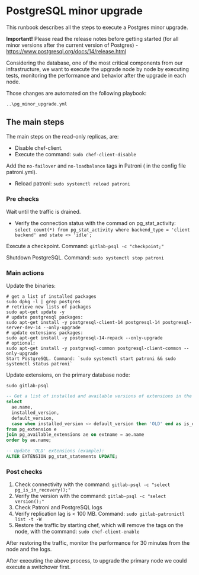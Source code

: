 # PostgreSQL minor upgrade

This runbook describes all the steps to execute a Postgres minor upgrade.

**Important!** Please read the release notes before getting started (for all minor versions after the current version of Postgres) - <https://www.postgresql.org/docs/14/release.html>

Considering the database, one of the most critical components from our infrastructure, we want to execute the upgrade node by node by executing tests, monitoring the performance and behavior after the upgrade in each node.

Those changes are automated on the following playbook:
```shell
..\pg_minor_upgrade.yml
```

## The main steps

The main steps on the read-only replicas, are:

* Disable chef-client.
* Execute the command: `sudo chef-client-disable`

Add the `no-failover` and `no-loadbalance` tags in Patroni ( in the config file patroni.yml).

* Reload patroni: `sudo systemctl reload patroni`

### Pre checks
Wait until the traffic is drained.

* Verify the connection status with the commad on pg_stat_activity:
`select count(*) from pg_stat_activity where backend_type = 'client backend' and state <> 'idle';`

Execute a checkpoint. Command: `gitlab-psql -c "checkpoint;"`

Shutdown PostgreSQL. Command: `sudo systemctl stop patroni`

### Main actions

Update the binaries:

```shell
# get a list of installed packages
sudo dpkg -l | grep postgres
# retrieve new lists of packages
sudo apt-get update -y
# update postgresql packages:
sudo apt-get install -y postgresql-client-14 postgresql-14 postgresql-server-dev-14 --only-upgrade
# update extensions packages:
sudo apt-get install -y postgresql-14-repack --only-upgrade
​# optional:
sudo apt-get install -y postgresql-common postgresql-client-common --only-upgrade
Start PostgreSQL. Command: `sudo systemctl start patroni && sudo systemctl status patroni`
```

Update extensions, on the primary database node:

```shell
sudo gitlab-psql
```

```sql
-- Get a list of installed and available versions of extensions in the current database:
select
  ae.name,
  installed_version,
  default_version,
  case when installed_version <> default_version then 'OLD' end as is_old
from pg_extension e
join pg_available_extensions ae on extname = ae.name
order by ae.name;

-- Update 'OLD' extensions (example):
ALTER EXTENSION pg_stat_statements UPDATE;
```

### Post checks
1. Check connectivity with the command: `gitlab-psql -c "select pg_is_in_recovery();"`
2. Verify the version with the command: `gitlab-psql -c "select version();"`
3. Check Patroni and PostgreSQL logs
4. Verify replication lag is < 100 MB. Command: `sudo gitlab-patronictl list -t -W`
5. Restore the traffic by starting chef, which will remove the tags on the node, with the command: `sudo chef-client-enable`


After restoring the traffic, monitor the performance for 30 minutes from the node and the logs.

After executing the above process, to upgrade the primary node we could execute a switchover first.
